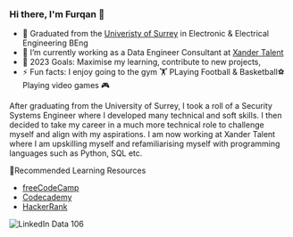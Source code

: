 ### Hi there, I'm Furqan 👋

- 🌱  Graduated from the [Univeristy of Surrey](https://www.surrey.ac.uk/) in Electronic & Electrical Engineering BEng
- 🔭  I’m currently working as a Data Engineer Consultant at [Xander Talent](https://www.xandertalent.com/)
- 🥅  2023 Goals: Maximise my learning, contribute to new projects,
- ⚡  Fun facts: I enjoy going to the gym 🏋️ PLaying Football & Basketball⚽ Playing video games 🎮

After graduating from the University of Surrey, I took a roll of a Security Systems Engineer where I developed many technical and soft skills. I then decided to take my career in a much more technical role to challenge myself and align with my aspirations. I am now working at Xander Talent where I am upskilling myself and refamiliarising myself with programming languages such as Python, SQL etc.



💬Recommended Learning Resources
- [freeCodeCamp](https://www.freecodecamp.org/learn/)
- [Codecademy](https://www.codecademy.com)
- [HackerRank](https://www.hackerrank.com/dashboard)

![LinkedIn Data 106](https://user-images.githubusercontent.com/131258394/233396541-a40824d1-167c-4f6d-93a5-e49468ec08f0.png)
